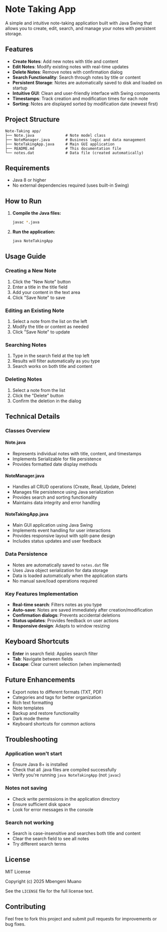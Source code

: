 # Note Taking App

A simple and intuitive note-taking application built with Java Swing that allows you to create, edit, search, and manage your notes with persistent storage.

## Features

- **Create Notes**: Add new notes with title and content
- **Edit Notes**: Modify existing notes with real-time updates
- **Delete Notes**: Remove notes with confirmation dialog
- **Search Functionality**: Search through notes by title or content
- **Persistent Storage**: Notes are automatically saved to disk and loaded on startup
- **Intuitive GUI**: Clean and user-friendly interface with Swing components
- **Timestamps**: Track creation and modification times for each note
- **Sorting**: Notes are displayed sorted by modification date (newest first)

## Project Structure

```
Note-Taking app/
├── Note.java              # Note model class
├── NoteManager.java       # Business logic and data management
├── NoteTakingApp.java     # Main GUI application
├── README.md              # This documentation file
└── notes.dat              # Data file (created automatically)
```

## Requirements

- Java 8 or higher
- No external dependencies required (uses built-in Swing)

## How to Run

1. **Compile the Java files:**
   ```bash
   javac *.java
   ```

2. **Run the application:**
   ```bash
   java NoteTakingApp
   ```

## Usage Guide

### Creating a New Note
1. Click the "New Note" button
2. Enter a title in the title field
3. Add your content in the text area
4. Click "Save Note" to save

### Editing an Existing Note
1. Select a note from the list on the left
2. Modify the title or content as needed
3. Click "Save Note" to update

### Searching Notes
1. Type in the search field at the top left
2. Results will filter automatically as you type
3. Search works on both title and content

### Deleting Notes
1. Select a note from the list
2. Click the "Delete" button
3. Confirm the deletion in the dialog

## Technical Details

### Classes Overview

#### Note.java
- Represents individual notes with title, content, and timestamps
- Implements Serializable for file persistence
- Provides formatted date display methods

#### NoteManager.java
- Handles all CRUD operations (Create, Read, Update, Delete)
- Manages file persistence using Java serialization
- Provides search and sorting functionality
- Maintains data integrity and error handling

#### NoteTakingApp.java
- Main GUI application using Java Swing
- Implements event handling for user interactions
- Provides responsive layout with split-pane design
- Includes status updates and user feedback

### Data Persistence
- Notes are automatically saved to `notes.dat` file
- Uses Java object serialization for data storage
- Data is loaded automatically when the application starts
- No manual save/load operations required

### Key Features Implementation
- **Real-time search**: Filters notes as you type
- **Auto-save**: Notes are saved immediately after creation/modification
- **Confirmation dialogs**: Prevents accidental deletions
- **Status updates**: Provides feedback on user actions
- **Responsive design**: Adapts to window resizing

## Keyboard Shortcuts
- **Enter** in search field: Applies search filter
- **Tab**: Navigate between fields
- **Escape**: Clear current selection (when implemented)

## Future Enhancements
- Export notes to different formats (TXT, PDF)
- Categories and tags for better organization
- Rich text formatting
- Note templates
- Backup and restore functionality
- Dark mode theme
- Keyboard shortcuts for common actions

## Troubleshooting

### Application won't start
- Ensure Java 8+ is installed
- Check that all .java files are compiled successfully
- Verify you're running `java NoteTakingApp` (not `javac`)

### Notes not saving
- Check write permissions in the application directory
- Ensure sufficient disk space
- Look for error messages in the console

### Search not working
- Search is case-insensitive and searches both title and content
- Clear the search field to see all notes
- Try different search terms

## License
MIT License

Copyright (c) 2025 Mbengeni Muano

See the `LICENSE` file for the full license text.

## Contributing
Feel free to fork this project and submit pull requests for improvements or bug fixes.